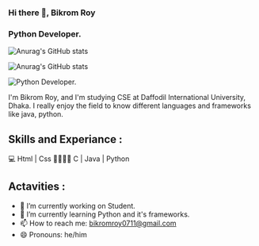 ### Hi there 👋, Bikrom Roy
### Python Developer.

![Anurag's GitHub stats](https://github-readme-stats.vercel.app/api?username=ADATYA&count_private=true)

![Anurag's GitHub stats](https://github-readme-stats.vercel.app/api?username=ADATYA&show_icons=true&theme=radical)

![Python Developer.](https://media.licdn.com/dms/image/D5603AQFmaY0jtkMaIg/profile-displayphoto-shrink_200_200/0/1678516173761?e=1684972800&v=beta&t=xYA-mC8G2KaOQZh-39MIHHGpQ6qouUmwEppM-oY_m_o)

I'm Bikrom Roy, and I'm studying CSE at Daffodil International University, Dhaka. I really enjoy the field to know different languages and frameworks like java, python.


## Skills and Experiance :
💻 Html | Css 
🧑‍🧑🏻‍💻 C | Java | Python

## Actavities :

- 🔭 I’m currently working on Student. 
- 🌱 I’m currently learning Python and it's frameworks. 
- 📫 How to reach me: bikromroy0711@gmail.com 
- 😄 Pronouns: he/him 





